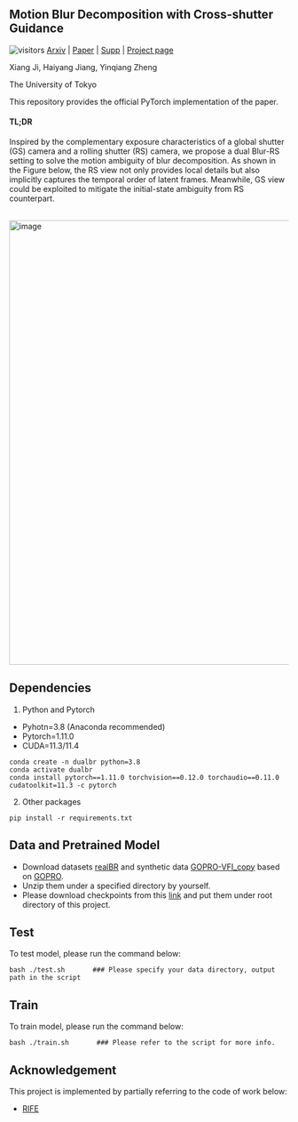 ## Motion Blur Decomposition with Cross-shutter Guidance
![visitors](https://visitor-badge.laobi.icu/badge?page_id=jixiang2016/dualBR)  [Arxiv](http://arxiv.org/abs/2404.01120) | [Paper](https://openaccess.thecvf.com/content/CVPR2024/papers/Ji_Motion_Blur_Decomposition_with_Cross-shutter_Guidance_CVPR_2024_paper.pdf) | [Supp](https://openaccess.thecvf.com/content/CVPR2024/supplemental/Ji_Motion_Blur_Decomposition_CVPR_2024_supplemental.pdf) | [Project page](https://jixiang2016.github.io/dualBR_site)

Xiang Ji, Haiyang Jiang, Yinqiang Zheng

The University of Tokyo


This repository provides the official PyTorch implementation of the paper.

#### TL;DR
Inspired by the complementary exposure characteristics of a global shutter (GS) camera and a rolling shutter (RS) camera, we propose a dual Blur-RS setting to solve the motion ambiguity of blur decomposition. As shown in the Figure below, the RS view not only provides local details but also implicitly captures the temporal order of latent frames. Meanwhile, GS view could be exploited to mitigate the initial-state ambiguity from RS counterpart.

<br/>
<img width="800" alt="image" src="docs/img.png">

 
## Dependencies
1. Python and Pytorch
- Pyhotn=3.8 (Anaconda recommended)
- Pytorch=1.11.0
- CUDA=11.3/11.4
``` shell
conda create -n dualbr python=3.8
conda activate dualbr
conda install pytorch==1.11.0 torchvision==0.12.0 torchaudio==0.11.0 cudatoolkit=11.3 -c pytorch
```
2. Other packages
``` shell
pip install -r requirements.txt
```

## Data and Pretrained Model
- Download datasets [realBR](https://drive.google.com/file/d/1s9t6DHHfzB-o6pDhg4vqcgcFR6gdLxqj/view?usp=sharing) and synthetic data [GOPRO-VFI_copy](https://drive.google.com/file/d/1AaI1DD0SYECfL8GXFuCR6a4tZieRCMMe/view?usp=sharing) based on [GOPRO](https://drive.google.com/file/d/1rJTmM9_mLCNzBUUhYIGldBYgup279E_f/view?usp=sharing).  <!--   coming soon   -->
- Unzip them under a specified directory by yourself.
- Please download checkpoints from this [link](https://drive.google.com/drive/folders/1VDj-TLQxNCm3eIgCt5C-dJbYPDNzVLDO?usp=sharing) and put them under root directory of this project.

## Test
To test model, please run the command below:
``` shell
bash ./test.sh       ### Please specify your data directory, output path in the script
```
## Train
To train model, please run the command below:
``` shell
bash ./train.sh       ### Please refer to the script for more info.
```

## Acknowledgement
This project is implemented by partially referring to the code of work below:
- [RIFE](https://github.com/megvii-research/ECCV2022-RIFE)
